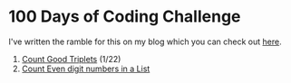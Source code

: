 # 100 Days of Coding Challenge

I've written the ramble for this on my blog which you can check out [here](https://hemamurhtyportfolio.wordpress.com/home/tech/100-days-of-coding-challenge/).

1. [Count Good Triplets](https://github.com/hema59/Technical-Interview/tree/master/100-Days-Coding-Challenge/1_Count_Good_Triplets) (1/22)
2. [Count Even digit numbers in a List](https://github.com/hema59/Technical-Interview/tree/master/100-Days-Coding-Challenge/2_Count_Even_digit_Numbers)
